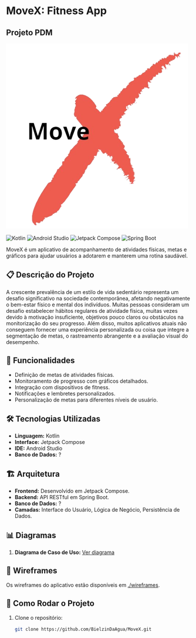 # MoveX: Fitness App
## Projeto PDM

![Logo de MoveX](app/src/main/res/drawable/movex_png.png)

![Kotlin](https://img.shields.io/badge/Kotlin-7F52FF?style=for-the-badge&logo=kotlin&logoColor=white)
![Android Studio](https://img.shields.io/badge/Android%20Studio-3DDC84?style=for-the-badge&logo=android-studio&logoColor=white)
![Jetpack Compose](https://img.shields.io/badge/Jetpack%20Compose-4285F4?style=for-the-badge&logo=android&logoColor=white)
![Spring Boot](https://img.shields.io/badge/Spring%20Boot-6DB33F?style=for-the-badge&logo=spring-boot&logoColor=white)

MoveX é um aplicativo de acompanhamento de atividades físicas, metas e gráficos para ajudar usuários a adotarem e manterem uma rotina saudável. 

## 📋 Descrição do Projeto

A crescente prevalência de um estilo de vida sedentário representa um desafio significativo na sociedade contemporânea, afetando negativamente o bem-estar físico e mental dos indivíduos. Muitas pessoas consideram um desafio estabelecer hábitos regulares de atividade física, muitas vezes devido à motivação insuficiente, objetivos pouco claros ou obstáculos na monitorização do seu progresso. Além disso, muitos aplicativos atuais não conseguem fornecer uma experiência personalizada ou coisa que integre a segmentação de metas, o rastreamento abrangente e a avaliação visual do desempenho.

## 🚀 Funcionalidades

- Definição de metas de atividades físicas.
- Monitoramento de progresso com gráficos detalhados.
- Integração com dispositivos de fitness.
- Notificações e lembretes personalizados.
- Personalização de metas para diferentes níveis de usuário.

## 🛠️ Tecnologias Utilizadas

- **Linguagem:** Kotlin
- **Interface:** Jetpack Compose
- **IDE:** Android Studio
- **Banco de Dados:** ?

## 🏗️ Arquitetura

- **Frontend:** Desenvolvido em Jetpack Compose.
- **Backend:** API RESTful em Spring Boot.
- **Banco de Dados:** ?
- **Camadas:** Interface do Usuário, Lógica de Negócio, Persistência de Dados.

## 📊 Diagramas

1. **Diagrama de Caso de Uso:** [Ver diagrama]()

## 📱 Wireframes

Os wireframes do aplicativo estão disponíveis em [./wireframes](https://www.figma.com/design/xWQJznz8mutse06dE3eV9j/MoveX?node-id=0-1&t=x4FJ5V8PjOegChYu-0).

## 🔧 Como Rodar o Projeto

1. Clone o repositório:
   ```bash
   git clone https://github.com/BielzinDaAgua/MoveX.git
